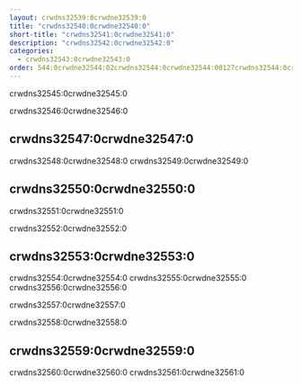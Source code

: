 ```yaml
---
layout: crwdns32539:0crwdne32539:0
title: "crwdns32540:0crwdne32540:0"
short-title: "crwdns32541:0crwdne32541:0"
description: "crwdns32542:0crwdne32542:0"
categories:
  - crwdns32543:0crwdne32543:0
order: 544:0crwdne32544:02crwdns32544:0crwdne32544:00127crwdns32544:0crwdne32544:0crwdns32544:0crwdne32544:0
---
```

crwdns32545:0crwdne32545:0

crwdns32546:0crwdne32546:0

## crwdns32547:0crwdne32547:0

crwdns32548:0crwdne32548:0 crwdns32549:0crwdne32549:0

## crwdns32550:0crwdne32550:0

crwdns32551:0crwdne32551:0

crwdns32552:0crwdne32552:0

## crwdns32553:0crwdne32553:0

crwdns32554:0crwdne32554:0 crwdns32555:0crwdne32555:0 crwdns32556:0crwdne32556:0

crwdns32557:0crwdne32557:0

crwdns32558:0crwdne32558:0

## crwdns32559:0crwdne32559:0

crwdns32560:0crwdne32560:0 crwdns32561:0crwdne32561:0
